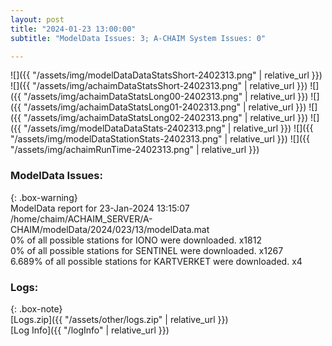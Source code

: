 ```yaml
---
layout: post
title: "2024-01-23 13:00:00"
subtitle: "ModelData Issues: 3; A-CHAIM System Issues: 0"

---
```


![]({{ "/assets/img/modelDataDataStatsShort-2402313.png" | relative_url }})
![]({{ "/assets/img/achaimDataStatsShort-2402313.png" | relative_url }})
![]({{ "/assets/img/achaimDataStatsLong00-2402313.png" | relative_url }})
![]({{ "/assets/img/achaimDataStatsLong01-2402313.png" | relative_url }})
![]({{ "/assets/img/achaimDataStatsLong02-2402313.png" | relative_url }})
![]({{ "/assets/img/modelDataDataStats-2402313.png" | relative_url }})
![]({{ "/assets/img/modelDataStationStats-2402313.png" | relative_url }})
![]({{ "/assets/img/achaimRunTime-2402313.png" | relative_url }})


### ModelData Issues:  
  
{: .box-warning}  
 ModelData report for 23-Jan-2024 13:15:07   
 /home/chaim/ACHAIM_SERVER/A-CHAIM/modelData/2024/023/13/modelData.mat   
 0% of all possible stations for IONO were downloaded. x1812   
 0% of all possible stations for SENTINEL were downloaded. x1267   
 6.689% of all possible stations for KARTVERKET were downloaded. x4   
  


### Logs:  
  
{: .box-note}  
[Logs.zip]({{ "/assets/other/logs.zip" | relative_url }})  
[Log Info]({{ "/logInfo" | relative_url }})  
